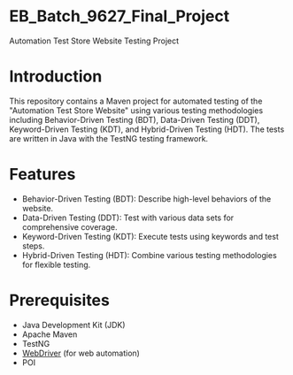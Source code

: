 # EB_Batch_9627_Final_Project
Automation Test Store Website Testing Project


# Introduction
This repository contains a Maven project for automated testing of the "Automation Test Store Website" using various testing methodologies including Behavior-Driven Testing (BDT), Data-Driven Testing (DDT), Keyword-Driven Testing (KDT), and Hybrid-Driven Testing (HDT). The tests are written in Java with the TestNG testing framework.

# Features
- Behavior-Driven Testing (BDT): Describe high-level behaviors of the website.
- Data-Driven Testing (DDT): Test with various data sets for comprehensive coverage.
- Keyword-Driven Testing (KDT): Execute tests using keywords and test steps.
- Hybrid-Driven Testing (HDT): Combine various testing methodologies for flexible testing.

# Prerequisites
- Java Development Kit (JDK)
- Apache Maven
- TestNG
- [WebDriver](https://www.selenium.dev/documentation/en/webdriver/driver_requirements/) (for web automation)
- POI 

